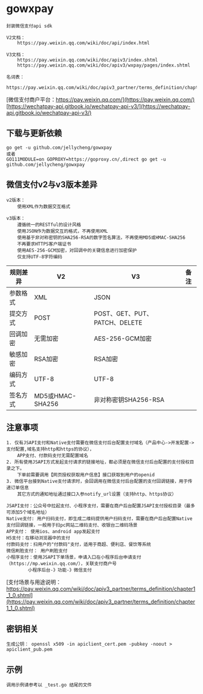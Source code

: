 # gowxpay
```
封装微信支付api sdk

V2文档：
    https://pay.weixin.qq.com/wiki/doc/api/index.html

V3文档：
    https://pay.weixin.qq.com/wiki/doc/apiv3/index.shtml
    https://pay.weixin.qq.com/wiki/doc/apiv3/wxpay/pages/index.shtml

名词表：
    https://pay.weixin.qq.com/wiki/doc/apiv3_partner/terms_definition/chapter1_1.shtml

```
[微信支付商户平台：https://pay.weixin.qq.com/](https://pay.weixin.qq.com/) <br>
[https://wechatpay-api.gitbook.io/wechatpay-api-v3/](https://wechatpay-api.gitbook.io/wechatpay-api-v3/) <br>

## 下载与更新依赖
```
go get -u github.com/jellycheng/gowxpay
或者
GO111MODULE=on GOPROXY=https://goproxy.cn/,direct go get -u github.com/jellycheng/gowxpay

```

## 微信支付v2与v3版本差异
```
v2版本：
    使用XML作为数据交互格式

v3版本：
    遵循统一的RESTful的设计风格
    使用JSON作为数据交互的格式，不再使用XML
    使用基于非对称密钥的SHA256-RSA的数字签名算法，不再使用MD5或HMAC-SHA256
    不再要求HTTPS客户端证书
    使用AES-256-GCM加密，对回调中的关键信息进行加密保护
    仅支持UTF-8字符编码

```
规则差异   | V2    | V3   | 备注
------------|-----------|-----------|-----------
参数格式| XML |  JSON | 
提交方式|POST | POST、GET、PUT、PATCH、DELETE  | 
回调加密|无需加密 | AES-256-GCM加密  | 
敏感加密| RSA加密|  RSA加密 |     
编码方式|UTF-8 | UTF-8  | 
签名方式| MD5或HMAC-SHA256| 非对称密钥SHA256-RSA  | 


## 注意事项
```
1. 仅有JSAPI支付和Native支付需要在微信支付后台配置支付域名（产品中心->开发配置->支付配置,域名支持http和https的协议），
    APP支付、付款码支付无需配置域名
2. 所有使用JSAPI方式发起支付请求的链接地址，都必须是在微信支付后台配置的支付授权目录之下。
    下单前需要调用【网页授权获取用户信息】接口获取到用户的openid
3. 微信平台接到Native支付请求时，会回调用在微信支付后台配置的支付回调链接，用于传递订单信息
    其它方式的通知地址通过接口入参notify_url设置（支持http、https协议）

JSAPI支付：公众号中拉起支付、小程序支付，需要在商户后台配置JSAPI支付授权目录（最多可添加5个域名地址）
Native支付: 用户扫码支付，即生成二维码提供用户扫码支付，需要在商户后台配置Native支付回调链接，一般用于扫pc网站二维码支付、收银台二维码场景
APP支付： 使用ios、android app发起支付
H5支付：在移动浏览器中的支付
付款码支付：扫用户的"付款码"支付，适用于商超、便利店、餐饮等系统
微信刷脸支付： 用户刷脸支付
小程序支付：使用JSAPI下单场景，申请入口在小程序后台申请支付（https://mp.weixin.qq.com/），关联支付商户号
        小程序后台-》功能-》微信支付

```
[支付场景与用途说明：https://pay.weixin.qq.com/wiki/doc/apiv3_partner/terms_definition/chapter1_1_0.shtml](https://pay.weixin.qq.com/wiki/doc/apiv3_partner/terms_definition/chapter1_1_0.shtml) <br>

## 密钥相关
```
生成公钥： openssl x509 -in apiclient_cert.pem -pubkey -noout > apiclient_pub.pem

```

## 示例
```
调用示例请参考以 _test.go 结尾的文件

```

